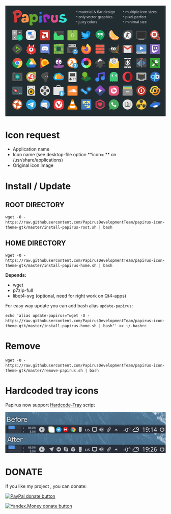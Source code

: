 <p align="center">
  <img src="https://raw.githubusercontent.com/PapirusDevelopmentTeam/papirus-icon-theme-gtk/master/preview.png" alt="preview"/>
</p>

# Icon request
- Application name
- Icon name (see desktop-file option **icon= ** on /usr/share/applications)
- Original icon image

# Install / Update
## ROOT DIRECTORY
```
wget -O - https://raw.githubusercontent.com/PapirusDevelopmentTeam/papirus-icon-theme-gtk/master/install-papirus-root.sh | bash
```
## HOME DIRECTORY
```
wget -O - https://raw.githubusercontent.com/PapirusDevelopmentTeam/papirus-icon-theme-gtk/master/install-papirus-home.sh | bash
```
**Depends:**
- wget
- p7zip-full
- libqt4-svg (optional, need for right work on Qt4-apps)

For easy way update you can add bash alias `update-papirus`:
```
echo 'alias update-papirus="wget -O - https://raw.githubusercontent.com/PapirusDevelopmentTeam/papirus-icon-theme-gtk/master/install-papirus-home.sh | bash"' >> ~/.bashrc
```

# Remove
```
wget -O - https://raw.githubusercontent.com/PapirusDevelopmentTeam/papirus-icon-theme-gtk/master/remove-papirus.sh | bash
```

# Hardcoded tray icons

Papirus now support [Hardcode-Tray](https://github.com/bil-elmoussaoui/Hardcode-Tray) script

![hardcode-tray](hardcode-tray-preview.png)

# DONATE
If you like my project , you can donate:

<span class="paypal"><a href="https://www.paypal.me/varlesh" title="Donate to this project using Paypal"><img src="https://www.paypalobjects.com/webstatic/mktg/Logo/pp-logo-100px.png" alt="PayPal donate button" /></a></span>

<span class="Yandex.Money"><a href="http://yasobe.ru/na/varlesh#form_submit" title="Donate to this project using Yandex.Money"><img src="https://money.yandex.ru/img/ym_logo.gif" alt="Yandex.Money donate button" /></a></span>
